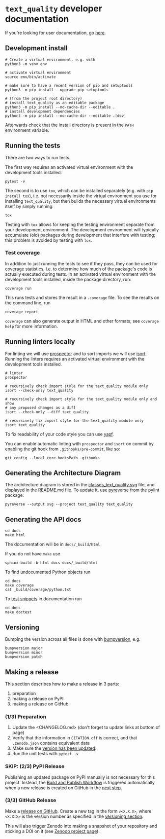 # `text_quality` developer documentation

If you're looking for user documentation, go [here](README.md).

## Development install

```shell
# Create a virtual environment, e.g. with
python3 -m venv env

# activate virtual environment
source env/bin/activate

# make sure to have a recent version of pip and setuptools
python3 -m pip install --upgrade pip setuptools

# (from the project root directory)
# install text_quality as an editable package
python3 -m pip install --no-cache-dir --editable .
# install development dependencies
python3 -m pip install --no-cache-dir --editable .[dev]
```

Afterwards check that the install directory is present in the `PATH` environment variable.

## Running the tests

There are two ways to run tests.

The first way requires an activated virtual environment with the development tools installed:

```shell
pytest -v
```

The second is to use `tox`, which can be installed separately (e.g. with `pip install tox`), i.e. not necessarily inside the virtual environment you use for installing `text_quality`, but then builds the necessary virtual environments itself by simply running:

```shell
tox
```

Testing with `tox` allows for keeping the testing environment separate from your development environment.
The development environment will typically accumulate (old) packages during development that interfere with testing; this problem is avoided by testing with `tox`.

### Test coverage

In addition to just running the tests to see if they pass, they can be used for coverage statistics, i.e. to determine how much of the package's code is actually executed during tests.
In an activated virtual environment with the development tools installed, inside the package directory, run:

```shell
coverage run
```

This runs tests and stores the result in a `.coverage` file.
To see the results on the command line, run

```shell
coverage report
```

`coverage` can also generate output in HTML and other formats; see `coverage help` for more information.

## Running linters locally

For linting we will use [prospector](https://pypi.org/project/prospector/) and to sort imports we will use
[isort](https://pycqa.github.io/isort/). Running the linters requires an activated virtual environment with the
development tools installed.

```shell
# linter
prospector

# recursively check import style for the text_quality module only
isort --check-only text_quality

# recursively check import style for the text_quality module only and show
# any proposed changes as a diff
isort --check-only --diff text_quality

# recursively fix import style for the text_quality module only
isort text_quality
```

To fix readability of your code style you can use [yapf](https://github.com/google/yapf).

You can enable automatic linting with `prospector` and `isort` on commit by enabling the git hook from `.githooks/pre-commit`, like so:

```shell
git config --local core.hooksPath .githooks
```

## Generating the Architecture Diagram

The architecture diagram is stored in the [classes_text_quality.svg](classes_text_quality.svg) file, and displayed in the [README.md](README.md) file.
To update it, use [pyreverse](https://pylint.readthedocs.io/en/latest/pyreverse.html) from the [pylint](https://pypi.org/project/pylint/) package:

```shell
pyreverse --output svg --project text_quality text_quality
```

## Generating the API docs

```shell
cd docs
make html
```

The documentation will be in `docs/_build/html`

If you do not have `make` use

```shell
sphinx-build -b html docs docs/_build/html
```

To find undocumented Python objects run

```shell
cd docs
make coverage
cat _build/coverage/python.txt
```

To [test snippets](https://www.sphinx-doc.org/en/master/usage/extensions/doctest.html) in documentation run

```shell
cd docs
make doctest
```

## Versioning

Bumping the version across all files is done with [bumpversion](https://github.com/c4urself/bump2version), e.g.

```shell
bumpversion major
bumpversion minor
bumpversion patch
```

## Making a release

This section describes how to make a release in 3 parts:

1. preparation
1. making a release on PyPI
1. making a release on GitHub

### (1/3) Preparation

1. Update the <CHANGELOG.md> (don't forget to update links at bottom of page)
2. Verify that the information in `CITATION.cff` is correct, and that `.zenodo.json` contains equivalent data
3. Make sure the [version has been updated](#versioning).
4. Run the unit tests with `pytest -v`

### SKIP: (2/3) PyPI Release

Publishing an updated package on PyPI manually is not necessary for this project.
Instead, the [Build and Publish Workflow](.github/workflows/publish-to-test-pypi.yml) is triggered automatically when a new release is created on GitHub in the [next step](#33-github).

### (3/3) GitHub Release

Make a [release on GitHub](https://github.com/laHTeR/htr-quality-classifier/releases/new).
Create a new tag in the form `v<X.X.X>`, where `<X.X.X>` is the version number as specified in the [versioning section](#versioning).

This will also trigger Zenodo into making a snapshot of your repository and sticking a DOI on it (see [Zenodo project page](https://zenodo.org/doi/10.5281/zenodo.8189892)).
